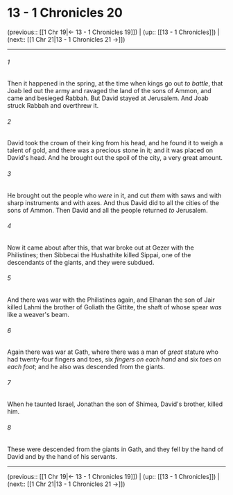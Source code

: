 # 13 - 1 Chronicles 20

(previous:: [[1 Chr 19|← 13 - 1 Chronicles 19]]) | (up:: [[13 - 1 Chronicles]]) | (next:: [[1 Chr 21|13 - 1 Chronicles 21 →]])

***


###### 1 
Then it happened in the spring, at the time when kings go out _to battle_, that Joab led out the army and ravaged the land of the sons of Ammon, and came and besieged Rabbah. But David stayed at Jerusalem. And Joab struck Rabbah and overthrew it. 

###### 2 
David took the crown of their king from his head, and he found it to weigh a talent of gold, and there was a precious stone in it; and it was placed on David's head. And he brought out the spoil of the city, a very great amount. 

###### 3 
He brought out the people who _were_ in it, and cut _them_ with saws and with sharp instruments and with axes. And thus David did to all the cities of the sons of Ammon. Then David and all the people returned _to_ Jerusalem. 

###### 4 
Now it came about after this, that war broke out at Gezer with the Philistines; then Sibbecai the Hushathite killed Sippai, one of the descendants of the giants, and they were subdued. 

###### 5 
And there was war with the Philistines again, and Elhanan the son of Jair killed Lahmi the brother of Goliath the Gittite, the shaft of whose spear _was_ like a weaver's beam. 

###### 6 
Again there was war at Gath, where there was a man of _great_ stature who had twenty-four fingers and toes, six _fingers on each hand_ and six _toes on each foot_; and he also was descended from the giants. 

###### 7 
When he taunted Israel, Jonathan the son of Shimea, David's brother, killed him. 

###### 8 
These were descended from the giants in Gath, and they fell by the hand of David and by the hand of his servants.

***

(previous:: [[1 Chr 19|← 13 - 1 Chronicles 19]]) | (up:: [[13 - 1 Chronicles]]) | (next:: [[1 Chr 21|13 - 1 Chronicles 21 →]])
